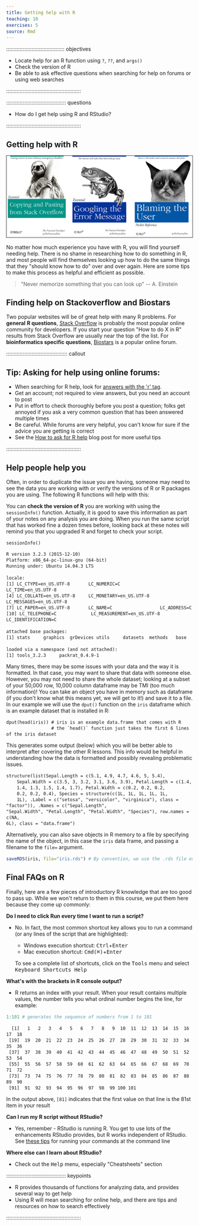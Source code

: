 ```yaml
---
title: Getting help with R
teaching: 10
exercises: 5
source: Rmd
---
```


::::::::::::::::::::::::::::::::::::::: objectives

- Locate help for an R function using `?`, `??`, and `args()`
- Check the version of R
- Be able to ask effective questions when searching for help on forums or using web searches

::::::::::::::::::::::::::::::::::::::::::::::::::

:::::::::::::::::::::::::::::::::::::::: questions

- How do I get help using R and RStudio?

::::::::::::::::::::::::::::::::::::::::::::::::::

## Getting help with R

<img src="fig/oreilly_book_covers.png" alt="rstudio default session" style="width: 600px;"/>

No matter how much experience you have with R, you will find yourself
needing help. There is no shame in researching how to do something in R, and
most people will find themselves looking up how to do the same things that
they "should know how to do" over and over again. Here are some tips to make
this process as helpful and efficient as possible.

> "Never memorize something that you can look up"
> \-- A. Einstein

## Finding help on Stackoverflow and Biostars

Two popular websites will be of great help with many R problems. For **general**
**R questions**, [Stack Overflow](https://stackoverflow.com/) is probably the most
popular online community for developers. If you start your question "How to do X
in R" results from Stack Overflow are usually near the top of the list. For
**bioinformatics specific questions**, [Biostars](https://www.biostars.org/) is
a popular online forum.

:::::::::::::::::::::::::::::::::::::::::  callout

## Tip: Asking for help using online forums:

- When searching for R help, look for [answers with the 'r' tag](https://stackoverflow.com/questions/tagged/r).
- Get an account; not required to view answers, but you need an account to post
- Put in effort to check thoroughly before you post a question; folks get
  annoyed if you ask a very common question that has been answered multiple
  times
- Be careful. While forums are very helpful, you can't know for sure if the
  advice you are getting is correct
- See the [How to ask for R help](https://blog.revolutionanalytics.com/2014/01/how-to-ask-for-r-help.html)
  blog post for more useful tips

::::::::::::::::::::::::::::::::::::::::::::::::::

## Help people help you

Often, in order to duplicate the issue you are having, someone may need to see
the data you are working with or verify the versions of R or R packages you
are using. The following R functions will help with this:

You can **check the version of R** you are working with using the `sessionInfo()`
function. Actually, it is good to save this information as part of your notes
on any analysis you are doing. When you run the same script that has worked fine
a dozen times before, looking back at these notes will remind you that you
upgraded R and forget to check your script.

```
sessionInfo()
```

```
R version 3.2.3 (2015-12-10)
Platform: x86_64-pc-linux-gnu (64-bit)
Running under: Ubuntu 14.04.3 LTS

locale:
[1] LC_CTYPE=en_US.UTF-8       LC_NUMERIC=C               LC_TIME=en_US.UTF-8
[4] LC_COLLATE=en_US.UTF-8     LC_MONETARY=en_US.UTF-8    LC_MESSAGES=en_US.UTF-8
[7] LC_PAPER=en_US.UTF-8       LC_NAME=C                  LC_ADDRESS=C
[10] LC_TELEPHONE=C             LC_MEASUREMENT=en_US.UTF-8 LC_IDENTIFICATION=C

attached base packages:
[1] stats     graphics  grDevices utils     datasets  methods   base

loaded via a namespace (and not attached):
[1] tools_3.2.3     packrat_0.4.9-1
```

Many times, there may be some issues with your data and the way it is formatted.
In that case, you may want to share that data with someone else. However, you
may not need to share the whole dataset; looking at a subset of your 50,000 row,
10,000 column dataframe may be TMI (too much information)! You can take an
object you have in memory such as dataframe (if you don't know what this means
yet, we will get to it!) and save it to a file. In our example we will use the
`dput()` function on the `iris` dataframe which is an example dataset that is
installed in R:

```
dput(head(iris)) # iris is an example data.frame that comes with R
                 # the `head()` function just takes the first 6 lines of the iris dataset
```

This generates some output (below) which you will be better able to interpret
after covering the other R lessons. This info would be helpful in understanding
how the data is formatted and possibly revealing problematic issues.

```
structure(list(Sepal.Length = c(5.1, 4.9, 4.7, 4.6, 5, 5.4),
    Sepal.Width = c(3.5, 3, 3.2, 3.1, 3.6, 3.9), Petal.Length = c(1.4,
    1.4, 1.3, 1.5, 1.4, 1.7), Petal.Width = c(0.2, 0.2, 0.2,
    0.2, 0.2, 0.4), Species = structure(c(1L, 1L, 1L, 1L, 1L,
    1L), .Label = c("setosa", "versicolor", "virginica"), class = "factor")), .Names = c("Sepal.Length",
"Sepal.Width", "Petal.Length", "Petal.Width", "Species"), row.names = c(NA,
6L), class = "data.frame")
```

Alternatively, you can also save objects in R memory to a file by specifying
the name of the object, in this case the `iris` data frame, and passing a
filename to the `file=` argument.


``` r
saveRDS(iris, file="iris.rds") # By convention, we use the .rds file extension
```

## Final FAQs on R

Finally, here are a few pieces of introductory R knowledge that are too good to
pass up. While we won't return to them in this course, we put them here because
they come up commonly:

**Do I need to click Run every time I want to run a script?**

- No. In fact, the most common shortcut key allows you to run a command (or
  any lines of the script that are highlighted):
  
  - Windows execution shortcut: <KBD>Ctrl</KBD>\+<KBD>Enter</KBD>
  - Mac execution shortcut: <KBD>Cmd(⌘)</KBD>\+<KBD>Enter</KBD>
  
  To see a complete list of shortcuts, click on the <KBD>Tools</KBD> menu and
  select <KBD>Keyboard Shortcuts Help</KBD>

**What's with the brackets in R console output?**

- R returns an index with your result. When your result contains multiple values,
  the number tells you what ordinal number begins the line, for example:


``` r
1:101 # generates the sequence of numbers from 1 to 101
```

``` output
  [1]   1   2   3   4   5   6   7   8   9  10  11  12  13  14  15  16  17  18
 [19]  19  20  21  22  23  24  25  26  27  28  29  30  31  32  33  34  35  36
 [37]  37  38  39  40  41  42  43  44  45  46  47  48  49  50  51  52  53  54
 [55]  55  56  57  58  59  60  61  62  63  64  65  66  67  68  69  70  71  72
 [73]  73  74  75  76  77  78  79  80  81  82  83  84  85  86  87  88  89  90
 [91]  91  92  93  94  95  96  97  98  99 100 101
```

In the output above, `[81]` indicates that the first value on that line is the
81st item in your result

**Can I run my R script without RStudio?**

- Yes, remember - RStudio is running R. You get to use lots of the enhancements
  RStudio provides, but R works independent of RStudio. See [these tips](https://support.rstudio.com/hc/en-us/articles/218012917-How-to-run-R-scripts-from-the-command-line) for running your commands at the command line

**Where else can I learn about RStudio?**

- Check out the <KBD>Help</KBD> menu, especially "Cheatsheets" section

:::::::::::::::::::::::::::::::::::::::: keypoints

- R provides thousands of functions for analyzing data, and provides several way to get help
- Using R will mean searching for online help, and there are tips and resources on how to search effectively

::::::::::::::::::::::::::::::::::::::::::::::::::


